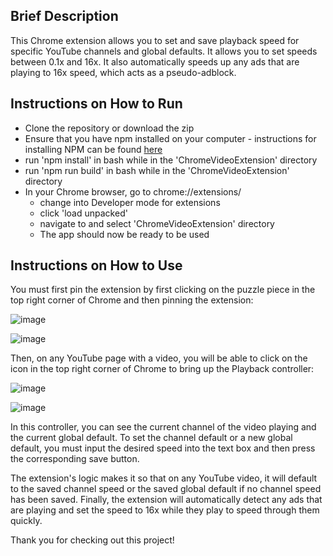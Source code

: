 ## Brief Description

This Chrome extension allows you to set and save playback speed for specific YouTube channels and global defaults. It allows you to set speeds between 0.1x and 16x. It also automatically speeds up any ads that are playing to 16x speed, which acts as a pseudo-adblock.

## Instructions on How to Run
- Clone the repository or download the zip
- Ensure that you have npm installed on your computer - instructions for installing NPM can be found [here](https://radixweb.com/blog/installing-npm-and-nodejs-on-windows-and-mac)
- run 'npm install' in bash while in the 'ChromeVideoExtension' directory
- run 'npm run build' in bash while in the 'ChromeVideoExtension' directory
- In your Chrome browser, go to chrome://extensions/
  - change into Developer mode for extensions
  - click 'load unpacked'
  - navigate to and select 'ChromeVideoExtension' directory
  - The app should now be ready to be used


## Instructions on How to Use
You must first pin the extension by first clicking on the puzzle piece in the top right corner of Chrome and then pinning the extension:

![image](https://github.com/nicksweerts/ChromeVideoExtension/assets/80731633/1c4f3917-4fc8-4983-a90b-dabaf71deb23)


![image](https://github.com/nicksweerts/ChromeVideoExtension/assets/80731633/420da6c4-ee73-4214-8572-1518da8323f3)

Then, on any YouTube page with a video, you will be able to click on the icon in the top right corner of Chrome to bring up the Playback controller:

![image](https://github.com/nicksweerts/ChromeVideoExtension/assets/80731633/435223d8-0cb4-45ed-aa1a-8373343e4f1d)

![image](https://github.com/nicksweerts/ChromeVideoExtension/assets/80731633/b2095998-1a48-459c-aa43-eed1ce195d9f)

In this controller, you can see the current channel of the video playing and the current global default.
To set the channel default or a new global default, you must input the desired speed into the text box and then press the corresponding save button.

The extension's logic makes it so that on any YouTube video, it will default to the saved channel speed or the saved global default if no channel speed has been saved.
Finally, the extension will automatically detect any ads that are playing and set the speed to 16x while they play to speed through them quickly.

Thank you for checking out this project!
